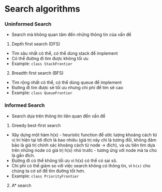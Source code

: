 # Search algorithms

### Uninformed Search
- Search mà không quan tâm đến những thông tin của vấn đề
1. Depth first search (DFS)

- Tìm sâu nhất có thể, có thể dùng stack để implement
- Có thể đường đi tìm được không tối ưu
- Example: `class StackFrontier`

2. Breadth first search (BFS)

- Tìm rộng nhất có thể, có thể dùng queue để implement
- Đường đi tìm được sẽ tối ưu nhưng chi phí để tìm sẽ cao
- Example: `class QueueFrontier`

### Informed Search
- Search dựa trên thông tin liên quan đến vấn đề

1. Greedy best-first search

- Xây dựng một hàm h(x) - heuristic function để ước lượng khoảng cách từ vị trí hiện tại tới đích là bao nhiêu (giá trị này chỉ là tương đối, không đảm bảo là giá trị chính xác khoảng cách từ node -> đích), và ưu tiên tìm dựa trên những node có giá trị h(x) nhỏ trước - tương ứng với node mà ta cho là gần đích.
- Đường đi có thể không tối ưu vì h(x) có thể có sai sô.
- Chi phí có thể giảm so với việc search không có thông tin, vì `h(x)` cho chúng ta cơ sở để tìm đường tốt hơn.
- Example: `class PriorityFrontier`

2. A* search
